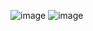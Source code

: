 ![image](https://user-images.githubusercontent.com/85243693/178024937-47131a7e-af47-4652-adf8-fb41cebe7aef.png)
![image](https://user-images.githubusercontent.com/85243693/178025062-09479c22-5322-4ff5-ae90-9ddbec6075b7.png)
